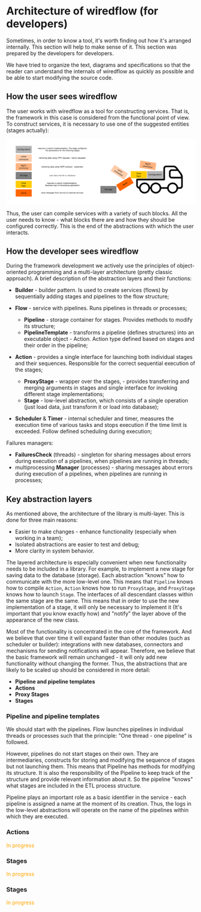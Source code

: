 # Architecture of wiredflow (for developers)

Sometimes, in order to know a tool, it's worth finding out how it's arranged internally. 
This section will help to make sense of it. 
This section was prepared by the developers for developers. 

We have tried to organize the text, diagrams and specifications so that the reader 
can understand the internals of wiredflow as quickly as possible and be able to start modifying the source code.

## How the user sees wiredflow

The user works with wiredflow as a tool for constructing services. That is, 
the framework in this case is considered from the functional point of view.
To construct services, it is necessary to use one of the suggested entities (stages actually):

<img src="https://raw.githubusercontent.com/wiredhut/wiredflow/main/docs/media/arc_user_view.png" width="900"/>

Thus, the user can compile services with a variety of such blocks.
All the user needs to know - what blocks there are and how they should be configured correctly.
This is the end of the abstractions with which the user interacts.

## How the developer sees wiredflow

During the framework development we actively use the principles of object-oriented programming and a multi-layer architecture (pretty classic approach).
A brief description of the abstraction layers and their functions:

- **Builder** - builder pattern. Is used to create services (flows) by sequentially adding stages and pipelines to the flow structure;
- **Flow** - service with pipelines. Runs pipelines in threads or processes;
  - **Pipeline** - storage container for stages. Provides methods to modify its structure;
  - **PipelineTemplate** - transforms a pipeline (defines structures) into an executable object - Action. Action type defined based on stages and their order in the pipeline;
- **Action** - provides a single interface for launching both individual stages and their sequences. Responsible for the correct sequential execution of the stages;
  - **ProxyStage** - wrapper over the stages, - provides transferring and merging arguments in stages and single interface for invoking different stage implementations; 
  - **Stage** - low-level abstraction, which consists of a single operation (just load data, just transform it or load into database);

- **Scheduler** & **Timer** - internal scheduler and timer, measures the execution time of various tasks and stops execution if the time limit is exceeded. Follow defined scheduling during execution;

Failures managers: 

- **FailuresCheck** (threads) - singleton for sharing messages about errors during execution of a pipelines, when pipelines are running in threads;
- multiprocessing **Manager** (processes) - sharing messages about errors during execution of a pipelines, when pipelines are running in processes;

## Key abstraction layers

As mentioned above, the architecture of the library is multi-layer. This is done for three main reasons:

- Easier to make changes - enhance functionality (especially when working in a team);
- Isolated abstractions are easier to test and debug;
- More clarity in system behavior.

The layered architecture is especially convenient when new functionality needs to be included in a 
library. For example, to implement a new stage for saving data to the database (storage). 
Each abstraction "knows" how to communicate with the more low-level one. 
This means that `Pipeline` knows how to compile `Action`, `Action` knows how to run `ProxyStage`, 
and `ProxyStage` knows how to launch `Stage`. 
The interfaces of all descendant classes within the same stage are the same. This 
means that in order to use the new implementation of a stage, it will only be necessary to implement 
it (It's important that you know exactly how) and "notify" the layer above of the appearance of the new class.

Most of the functionality is concentrated in the core of the framework. And we believe that over time it will 
expand faster than other modules (such as scheduler or builder): integrations with new databases, connectors and mechanisms for sending 
notifications will appear. Therefore, we believe that the basic framework will remain unchanged - it will only add 
new functionality without changing the former. Thus, the abstractions that are likely to be scaled up should be 
considered in more detail:

- **Pipeline and pipeline templates** 
- **Actions**
- **Proxy Stages**
- **Stages**

### Pipeline and pipeline templates

We should start with the pipelines. Flow launches pipelines in individual threads or processes 
such that the principle: "One thread - one pipeline" is followed. 

However, pipelines do not start stages on their own. They are intermediaries, constructs for storing and modifying 
the sequence of stages but not launching them.
This means that Pipeline has methods for modifying its structure. It is 
also the responsibility of the Pipeline to keep track of the structure and provide relevant information about it. 
So the pipeline "knows" what stages are included in the ETL process structure.

Pipeline plays an important role as a basic identifier in the service - each pipeline is assigned a name at 
the moment of its creation. Thus, the logs in the low-level abstractions will operate on the name of the 
pipelines within which they are executed. 

### Actions

<span style="color:orange">In progress</span>

### Stages

<span style="color:orange">In progress</span>

### Stages

<span style="color:orange">In progress</span>
